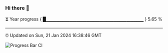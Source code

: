 ### Hi there 👋

⏳ Year progress { █▁▁▁▁▁▁▁▁▁▁▁▁▁▁▁▁▁▁▁▁▁▁▁▁▁▁▁▁▁ } 5.65 %

---

⏰ Updated on Sun, 21 Jan 2024 16:38:46 GMT

![Progress Bar CI](https://github.com/IshwaranRudhara/GIT-ACTION/workflows/Progress%20Bar%20CI/badge.svg)
